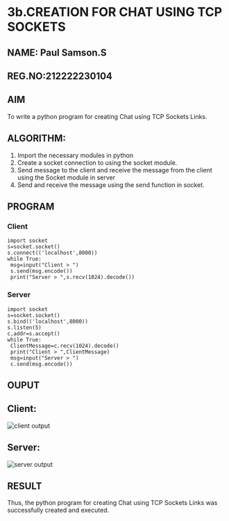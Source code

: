 # 3b.CREATION FOR CHAT USING TCP SOCKETS
## NAME: Paul Samson.S
## REG.NO:212222230104
## AIM
To write a python program for creating Chat using TCP Sockets Links.
## ALGORITHM:
1. Import the necessary modules in python
2. Create a socket connection to using the socket module.
3. Send message to the client and receive the message from the client using the Socket module in
 server
4. Send and receive the message using the send function in socket.
## PROGRAM
### Client
```
import socket
s=socket.socket()
s.connect(('localhost',8000))
while True:
 msg=input("Client > ")
 s.send(msg.encode())
 print("Server > ",s.recv(1024).decode())
```
### Server
```
import socket
s=socket.socket()
s.bind(('localhost',8000))
s.listen(5)
c,addr=s.accept()
while True:
 ClientMessage=c.recv(1024).decode()
 print("Client > ",ClientMessage)
 msg=input("Server > ")
 c.send(msg.encode())
```
## OUPUT
## Client:
![client output](https://github.com/AnnaLahari/3b_CHAT_USING_TCP_SOCKETS/assets/149365425/047ce11a-a4d7-4371-a1fb-2c4d62fec59d)
## Server:
![server output](https://github.com/AnnaLahari/3b_CHAT_USING_TCP_SOCKETS/assets/149365425/b9ecce04-e616-4ac9-8e6f-af7939cca60d)


## RESULT
Thus, the python program for creating Chat using TCP Sockets Links was successfully 
created and executed.
